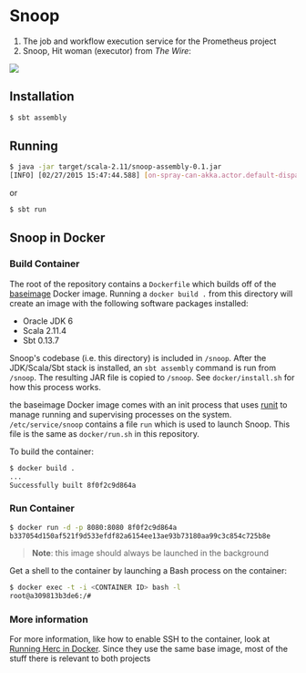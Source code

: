 # Snoop

1. The job and workflow execution service for the Prometheus project
1. Snoop, Hit woman (executor) from *The Wire*:

![](http://i.telegraph.co.uk/multimedia/archive/01846/snoopSUM_1846833c.jpg)

Installation
------------

```bash
$ sbt assembly
```

Running
-------

```bash
$ java -jar target/scala-2.11/snoop-assembly-0.1.jar
[INFO] [02/27/2015 15:47:44.588] [on-spray-can-akka.actor.default-dispatcher-4] [akka://on-spray-can/user/IO-HTTP/listener-0] Bound to localhost/127.0.0.1:8080
```
or
```bash
$ sbt run
```

Snoop in Docker
---------------

### Build Container

The root of the repository contains a `Dockerfile` which builds off of the [baseimage](http://phusion.github.io/baseimage-docker/) Docker image.  Running a `docker build .` from this directory will create an image with the following software packages installed:

* Oracle JDK 6
* Scala 2.11.4
* Sbt 0.13.7

Snoop's codebase (i.e. this directory) is included in `/snoop`.  After the JDK/Scala/Sbt stack is installed, an `sbt assembly` command is run from `/snoop`.  The resulting JAR file is copied to `/snoop`.  See `docker/install.sh` for how this process works.

the baseimage Docker image comes with an init process that uses [runit](http://smarden.org/runit/) to manage running and supervising processes on the system.  `/etc/service/snoop` contains a file `run` which is used to launch Snoop.  This file is the same as `docker/run.sh` in this repository.

To build the container:

```bash
$ docker build .
...
Successfully built 8f0f2c9d864a
```

### Run Container

```bash
$ docker run -d -p 8080:8080 8f0f2c9d864a
b337054d150af521f9d533efdf82a6154ee13ae93b73180aa99c3c854c725b8e
```

> **Note**: this image should always be launched in the background

Get a shell to the container by launching a Bash process on the container:

```bash
$ docker exec -t -i <CONTAINER ID> bash -l
root@a309813b3de6:/#
```

### More information

For more information, like how to enable SSH to the container, look at [Running Herc in Docker](https://github.com/broadinstitute/herc/blob/master/docs/Herc-in-Docker.md).  Since they use the same base image, most of the stuff there is relevant to both projects
